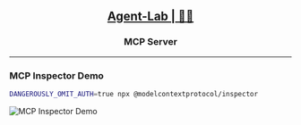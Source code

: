<h2 align="center"><a href="https://github.com/bsantanna/agent-lab">Agent-Lab | 🤖🧪</a></h2>
<h3 align="center">MCP Server</h3>

---

### MCP Inspector Demo

```bash
DANGEROUSLY_OMIT_AUTH=true npx @modelcontextprotocol/inspector
```

![MCP Inspector Demo](mcp_inspector_demo.gif)

